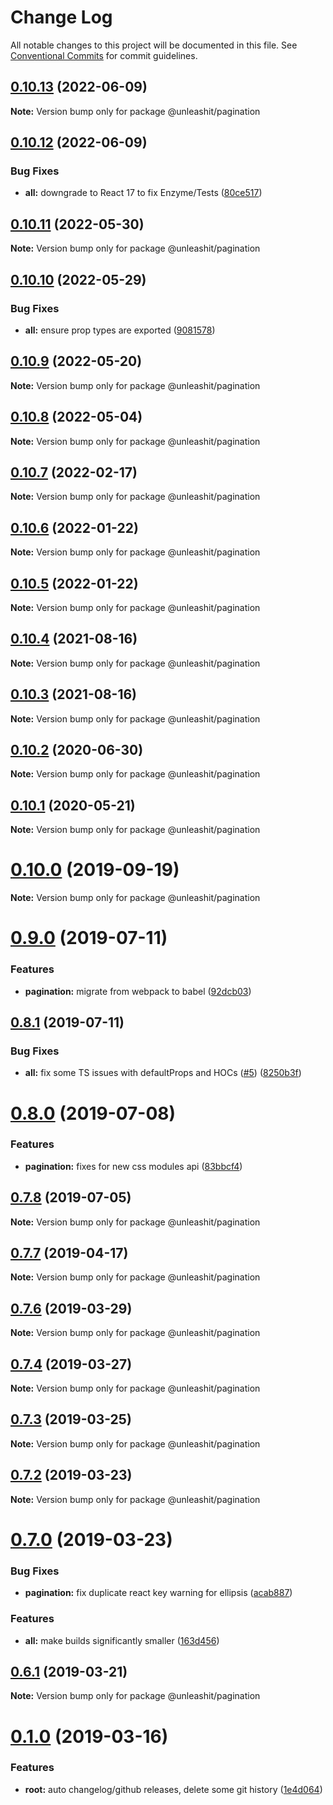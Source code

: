 # Change Log

All notable changes to this project will be documented in this file.
See [Conventional Commits](https://conventionalcommits.org) for commit guidelines.

## [0.10.13](https://github.com/unleashit/npm-library/compare/@unleashit/pagination@0.10.12...@unleashit/pagination@0.10.13) (2022-06-09)

**Note:** Version bump only for package @unleashit/pagination





## [0.10.12](https://github.com/unleashit/npm-library/compare/@unleashit/pagination@0.10.11...@unleashit/pagination@0.10.12) (2022-06-09)


### Bug Fixes

* **all:** downgrade to React 17 to fix Enzyme/Tests ([80ce517](https://github.com/unleashit/npm-library/commit/80ce517e1e65d7a6b7de0e20d47e19d4750482b7))





## [0.10.11](https://github.com/unleashit/npm-library/compare/@unleashit/pagination@0.10.10...@unleashit/pagination@0.10.11) (2022-05-30)

**Note:** Version bump only for package @unleashit/pagination





## [0.10.10](https://github.com/unleashit/npm-library/compare/@unleashit/pagination@0.10.9...@unleashit/pagination@0.10.10) (2022-05-29)


### Bug Fixes

* **all:** ensure prop types are exported ([9081578](https://github.com/unleashit/npm-library/commit/9081578541726c7309a7843606fa13eb66ca192d))





## [0.10.9](https://github.com/unleashit/npm-library/compare/@unleashit/pagination@0.10.8...@unleashit/pagination@0.10.9) (2022-05-20)

**Note:** Version bump only for package @unleashit/pagination





## [0.10.8](https://github.com/unleashit/npm-library/compare/@unleashit/pagination@0.10.7...@unleashit/pagination@0.10.8) (2022-05-04)

**Note:** Version bump only for package @unleashit/pagination





## [0.10.7](https://github.com/unleashit/npm-library/compare/@unleashit/pagination@0.10.6...@unleashit/pagination@0.10.7) (2022-02-17)

**Note:** Version bump only for package @unleashit/pagination





## [0.10.6](https://github.com/unleashit/npm-library/compare/@unleashit/pagination@0.10.5...@unleashit/pagination@0.10.6) (2022-01-22)

**Note:** Version bump only for package @unleashit/pagination





## [0.10.5](https://github.com/unleashit/npm-library/compare/@unleashit/pagination@0.10.4...@unleashit/pagination@0.10.5) (2022-01-22)

**Note:** Version bump only for package @unleashit/pagination





## [0.10.4](https://github.com/unleashit/npm-library/compare/@unleashit/pagination@0.10.3...@unleashit/pagination@0.10.4) (2021-08-16)

**Note:** Version bump only for package @unleashit/pagination





## [0.10.3](https://github.com/unleashit/npm-library/compare/@unleashit/pagination@0.10.2...@unleashit/pagination@0.10.3) (2021-08-16)

**Note:** Version bump only for package @unleashit/pagination





## [0.10.2](https://github.com/unleashit/npm-library/compare/@unleashit/pagination@0.10.1...@unleashit/pagination@0.10.2) (2020-06-30)

**Note:** Version bump only for package @unleashit/pagination





## [0.10.1](https://github.com/unleashit/npm-library/compare/@unleashit/pagination@0.10.0...@unleashit/pagination@0.10.1) (2020-05-21)

**Note:** Version bump only for package @unleashit/pagination





# [0.10.0](https://github.com/unleashit/npm-library/compare/@unleashit/pagination@0.9.1...@unleashit/pagination@0.10.0) (2019-09-19)

**Note:** Version bump only for package @unleashit/pagination





# [0.9.0](https://github.com/unleashit/npm-library/compare/@unleashit/pagination@0.8.1...@unleashit/pagination@0.9.0) (2019-07-11)


### Features

* **pagination:** migrate from webpack to babel ([92dcb03](https://github.com/unleashit/npm-library/commit/92dcb03))





## [0.8.1](https://github.com/unleashit/npm-library/compare/@unleashit/pagination@0.8.0...@unleashit/pagination@0.8.1) (2019-07-11)


### Bug Fixes

* **all:** fix some TS issues with defaultProps and HOCs ([#5](https://github.com/unleashit/npm-library/issues/5)) ([8250b3f](https://github.com/unleashit/npm-library/commit/8250b3f))





# [0.8.0](https://github.com/unleashit/npm-library/compare/@unleashit/pagination@0.7.8...@unleashit/pagination@0.8.0) (2019-07-08)


### Features

* **pagination:** fixes for new css modules api ([83bbcf4](https://github.com/unleashit/npm-library/commit/83bbcf4))





## [0.7.8](https://github.com/unleashit/npm-library/compare/@unleashit/pagination@0.7.7...@unleashit/pagination@0.7.8) (2019-07-05)

**Note:** Version bump only for package @unleashit/pagination





## [0.7.7](https://github.com/unleashit/npm-library/compare/@unleashit/pagination@0.7.6...@unleashit/pagination@0.7.7) (2019-04-17)

**Note:** Version bump only for package @unleashit/pagination





## [0.7.6](https://github.com/unleashit/npm-library/compare/@unleashit/pagination@0.7.4...@unleashit/pagination@0.7.6) (2019-03-29)

**Note:** Version bump only for package @unleashit/pagination





## [0.7.4](https://github.com/unleashit/npm-library/compare/@unleashit/pagination@0.7.3...@unleashit/pagination@0.7.4) (2019-03-27)

**Note:** Version bump only for package @unleashit/pagination





## [0.7.3](https://github.com/unleashit/npm-library/compare/@unleashit/pagination@0.7.2...@unleashit/pagination@0.7.3) (2019-03-25)

**Note:** Version bump only for package @unleashit/pagination





## [0.7.2](https://github.com/unleashit/npm-library/compare/@unleashit/pagination@0.7.0...@unleashit/pagination@0.7.2) (2019-03-23)

**Note:** Version bump only for package @unleashit/pagination





# [0.7.0](https://github.com/unleashit/npm-library/compare/@unleashit/pagination@0.6.1...@unleashit/pagination@0.7.0) (2019-03-23)


### Bug Fixes

* **pagination:** fix duplicate react key warning for ellipsis ([acab887](https://github.com/unleashit/npm-library/commit/acab887))


### Features

* **all:** make builds significantly smaller ([163d456](https://github.com/unleashit/npm-library/commit/163d456))





## [0.6.1](https://github.com/unleashit/npm-library/compare/@unleashit/pagination@0.1.0...@unleashit/pagination@0.6.1) (2019-03-21)

**Note:** Version bump only for package @unleashit/pagination





# [0.1.0](https://github.com/unleashit/npm-library/compare/@unleashit/pagination@0.0.9...@unleashit/pagination@0.1.0) (2019-03-16)


### Features

* **root:** auto changelog/github releases, delete some git history ([1e4d064](https://github.com/unleashit/npm-library/commit/1e4d064))
